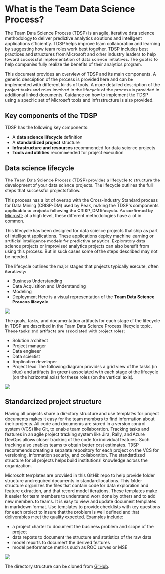 <properties
	pageTitle="What is the Team Data Science Process?"
	description="An outline of the key components of the Team Data Science Team."  
	services="machine-learning"
	documentationCenter=""
	authors="bradsev"
	manager="jhubbard"
	editor="cgronlun" />

<tags
	ms.service="machine-learning"
	ms.workload="data-services"
	ms.tgt_pltfrm="na"
	ms.devlang="na"
	ms.topic="article"
	ms.date="09/22/2016"
	ms.author="bradsev;hangzh;deguhath"/>

# What is the Team Data Science Process?

The Team Data Science Process (TDSP) is an agile, iterative data science methodology to deliver predictive analytics solutions and intelligent applications efficiently. TDSP helps improve team collaboration and learning by suggesting how team roles work best together. TDSP includes best practices and structures from Microsoft and other industry leaders to help toward successful implementation of data science initiatives. The goal is to help companies fully realize the benefits of their analytics program.

This document provides an overview of TDSP and its main components. A generic description of the process is provided here and can be implemented with different kinds of tools. A more detailed description of the project tasks and roles involved in the lifecycle of the process is provided in additional linked documents. Guidance on how to implement the TDSP using a specific set of Microsoft tools and infrastructure is also provided.


## Key components of the TDSP
TDSP has the following key components:

* A **data science lifecycle** definition
* A **standardized project** structure
* **Infrastructure and resources** recommended for data science projects
* **Tools and utilities** recommended for project execution

## Data science lifecycle
The Team Data Science Process (TDSP) provides a lifecycle to structure the development of your data science projects. The lifecycle outlines the full steps that successful projects follow.

This process has a lot of overlap with the Cross-industry Standard process for Data Mining (CRISP-DM) used by Peak, making the TDSP's components applicable to projects following the CRISP_DM lifecycle. As confirmed by [Microsft](https://docs.microsoft.com/en-us/azure/machine-learning/team-data-science-process/overview); at a high level, these different methodologies have a lot in common.

This lifecycle has been designed for data science projects that ship as part of intelligent applications. These applications deploy machine learning or artificial intelligence models for predictive analytics. Exploratory data science projects or improvised analytics projects can also benefit from using this process. But in such cases some of the steps described may not be needed.

The lifecycle outlines the major stages that projects typically execute, often iteratively:

* Business Understanding
* Data Acquisition and Understanding
* Modeling
* Deployment
Here is a visual representation of the **Team Data Science Process lifecycle**.

![](https://docs.microsoft.com/en-us/azure/machine-learning/team-data-science-process/media/overview/tdsp-lifecycle2.png)


The goals, tasks, and documentation artifacts for each stage of the lifecycle in TDSP are described in the Team Data Science Process lifecycle topic. These tasks and artifacts are associated with project roles:

* Solution architect
* Project manager
* Data engineer
* Data scientist
* Application developer
* Project lead
The following diagram provides a grid view of the tasks (in blue) and artifacts (in green) associated with each stage of the lifecycle (on the horizontal axis) for these roles (on the vertical axis).

![](https://docs.microsoft.com/en-us/azure/machine-learning/team-data-science-process/media/overview/tdsp-tasks-by-roles.png)

## Standardized project structure
Having all projects share a directory structure and use templates for project documents makes it easy for the team members to find information about their projects. All code and documents are stored in a version control system (VCS) like Git, to enable team collaboration. Tracking tasks and features in an agile project tracking system like Jira, Rally, and Azure DevOps allows closer tracking of the code for individual features. Such tracking also enables teams to obtain better cost estimates. TDSP recommends creating a separate repository for each project on the VCS for versioning, information security, and collaboration. The standardized structure for all projects helps build institutional knowledge across the organization.

Microsoft templates are provided in this GitHib repo to help provide folder structure and required documents in standard locations. This folder structure organizes the files that contain code for data exploration and feature extraction, and that record model iterations. These templates make it easier for team members to understand work done by others and to add new members to teams. It is easy to view and update document templates in markdown format. Use templates to provide checklists with key questions for each project to insure that the problem is well defined and that deliverables meet the quality expected. Examples include:

* a project charter to document the business problem and scope of the project
* data reports to document the structure and statistics of the raw data
* model reports to document the derived features
* model performance metrics such as ROC curves or MSE

![](https://docs.microsoft.com/en-us/azure/machine-learning/team-data-science-process/media/overview/tdsp-dir-structure.png)

The directory structure can be cloned from [GitHub](https://github.com/Azure/Azure-TDSP-ProjectTemplate).
